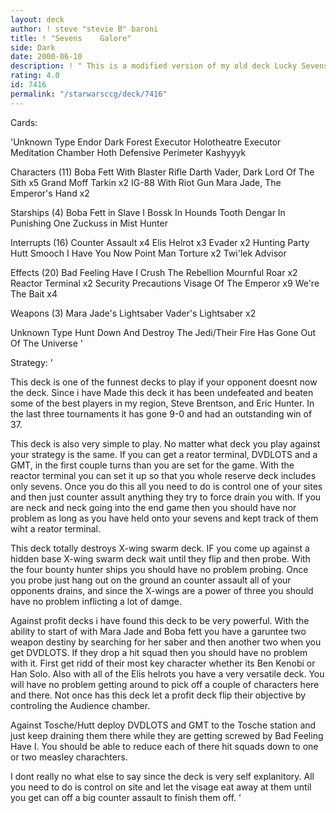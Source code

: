 ```yaml
---
layout: deck
author: ! steve "stevie B" baroni
title: ! "Sevens	Galore"
side: Dark
date: 2000-06-10
description: ! " This is a modified version of my old deck Lucky Sevens. It is a non dueling hunt down with a lot of sevens."
rating: 4.0
id: 7416
permalink: "/starwarsccg/deck/7416"
---
```

Cards: 

'Unknown Type
Endor Dark Forest
Executor Holotheatre
Executor Meditation Chamber
Hoth Defensive Perimeter
Kashyyyk

Characters (11)
Boba Fett With Blaster Rifle
Darth Vader, Dark Lord Of The Sith  x5
Grand Moff Tarkin  x2
IG-88 With Riot Gun
Mara Jade, The Emperor's Hand	x2

Starships (4)
Boba Fett in Slave I
Bossk In Hounds Tooth
Dengar In Punishing One
Zuckuss in Mist Hunter

Interrupts (16)
Counter Assault  x4
Elis Helrot  x3
Evader	x2
Hunting Party
Hutt Smooch
I Have You Now
Point Man
Torture  x2
Twi'lek Advisor

Effects (20)
Bad Feeling Have I
Crush The Rebellion
Mournful Roar  x2
Reactor Terminal  x2
Security Precautions
Visage Of The Emperor  x9
We're The Bait  x4

Weapons (3)
Mara Jade's Lightsaber
Vader's Lightsaber  x2

Unknown Type
Hunt Down And Destroy The Jedi/Their Fire Has Gone Out Of The Universe
'

Strategy: '

 This deck is one of the funnest decks to play if your opponent doesnt now the deck. Since i have Made this deck it has been undefeated and beaten some of the best players in my region, Steve Brentson, and Eric Hunter. In the last three tournaments it has gone 9-0 and had an outstanding win of 37.

 This deck is also very simple to play. No matter what deck you play against your strategy is the same. If you can get a reator terminal, DVDLOTS and a GMT, in the first couple turns than you are set for the game. With the reactor terminal you can set it up so that you whole reserve deck includes only sevens. Once you do this all you need to do is control one of your sites and then just counter assult anything they try to force drain you with. If you are neck and neck going into the end game then you should have nor problem as long as you have held onto your sevens and kept track of them wiht a reator terminal.

 This deck totally destroys X-wing swarm deck. IF you come up against a hidden base X-wing swarm deck wait until they flip and then probe. With the four bounty hunter ships you should have no problem probing. Once you probe just hang out on the ground an counter assault all of your opponents drains, and since the X-wings are a power of three you should have no problem inflicting a lot of damge.

 Against profit decks i have found this deck to be very powerful. With the ability to start of with Mara Jade and Boba fett you have a garuntee two weapon destiny by searching for her saber and then another two when you get DVDLOTS. If they drop a hit squad then you should have no problem with it. First get ridd of their most key character whether its Ben Kenobi or Han Solo. Also with all of the Elis helrots you have a very versatile deck. You will have no problem getting around to pick off a couple of characters here and there. Not once has this deck let a profit deck flip their objective by controling the Audience chamber.

 Against Tosche/Hutt deploy DVDLOTS and GMT to the Tosche station and just keep draining them there while they are getting screwed by Bad Feeling Have I. You should be able to reduce each of there hit squads down to one or two measley charachters.

 I dont really no what else to say since the deck is very self explanitory. All you need to do is control on site and let the visage eat away at them until you get can off a big counter assault to finish them off. '
